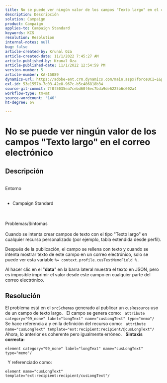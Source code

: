 ```yaml
---
title: No se puede ver ningún valor de los campos "Texto largo" en el correo electrónico
description: Descripción
solution: Campaign
product: Campaign
applies-to: Campaign Standard
keywords: KCS
resolution: Resolution
internal-notes: null
bug: false
article-created-by: Krunal Oza
article-created-date: 11/1/2022 7:45:27 AM
article-published-by: Krunal Oza
article-published-date: 11/1/2022 12:54:59 PM
version-number: 5
article-number: KA-15089
dynamics-url: https://adobe-ent.crm.dynamics.com/main.aspx?forceUCI=1&pagetype=entityrecord&etn=knowledgearticle&id=1a8ce124-b959-ed11-9561-6045bd0067ea
exl-id: 53e1557b-7c03-42e8-967c-b5c486818b34
source-git-commit: 7f0f5035ea7cebd60f6ec7bda9de6225b6c602a4
workflow-type: tm+mt
source-wordcount: '146'
ht-degree: 6%

---
```


# No se puede ver ningún valor de los campos &quot;Texto largo&quot; en el correo electrónico

## Descripción

<br>Entorno<br><br>
- Campaign Standard



<br><br>Problemas/Síntomas<br><br>
Cuando se intenta crear campos de texto con el tipo &quot;Texto largo&quot; en cualquier recurso personalizado (por ejemplo, tabla extendida desde perfil).

Después de la publicación, el campo se rellena con texto y cuando se intenta mostrar texto de este campo en un correo electrónico, solo se puede ver esta variable `%= context.profile.cusTestMemoField %.`

Al hacer clic en el &quot;<b>data</b>&quot; en la barra lateral muestra el texto en JSON, pero es imposible imprimir el valor desde este campo en cualquier parte del correo electrónico.


## Resolución


El problema está en el `srcSchemas` generado al publicar un `cusResource` uso de un campo de texto largo.
 
El campo se genera como:
 
`attribute category="99_none" label="longText" name="cusLongText" type="memo"/`
 
Se hace referencia a y en la definición del recurso como:
 
`attribute name="cusLongText" template="ext:recipient:recipient/@cusLongText"/`
 
Ahora, lo anterior es coherente pero igualmente erróneo.
 
<b>Sintaxis correcta:</b>


```
element category="99_none" label="longText" name="cusLongText" type="memo"/
```


 
Y referenciado como:


```
element name="cusLongText" template="ext:recipient:recipient/cusLongText"/
```

